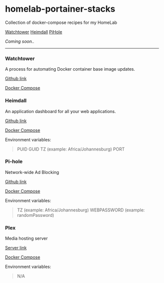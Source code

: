 # homelab-portainer-stacks
Collection of docker-compose recipes for my HomeLab

[Watchtower](#watchtower)
[Heimdall](#heimdall)
[PiHole](#pihole)

*Coming soon..*


---

### **Watchtower** <a name="watchtower"></a>
A process for automating Docker container base image updates.

[Github link](https://github.com/containrrr/watchtower)

[Docker Compose](watchtower/docker-compose.yml)


### **Heimdall** <a name="heimdall"></a>
An application dashboard for all your web applications.

[Github link](https://github.com/linuxserver/Heimdall)

[Docker Compose](heimdall/docker-compose.yml)

Environment variables:
> PUID
> GUID
> TZ (example: Africa/Johannesburg)
> PORT


### **Pi-hole** <a name="pihole"></a>
Network-wide Ad Blocking

[Github link](https://github.com/pi-hole/docker-pi-hole)

[Docker Compose](pihole/docker-compose.yml)

Environment variables:
> TZ (example: Africa/Johannesburg)
> WEBPASSWORD (example: randomPassword)

### **Plex** <a name="plex"></a>
Media hosting server

[Server link](https://www.plex.tv/your-media/)

[Docker Compose](plex/docker-compose.yml)

Environment variables:
> N/A

